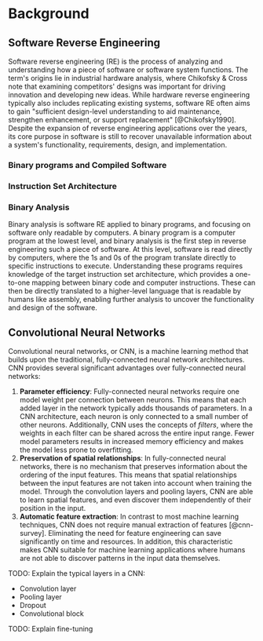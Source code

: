 # Background


## Software Reverse Engineering

Software reverse engineering (RE) is the process of analyzing and understanding how a piece of software or software system functions. The term's origins lie in industrial hardware analysis, where Chikofsky & Cross note that examining competitors' designs was important for driving innovation and developing new ideas. While hardware reverse engineering typically also includes replicating existing systems, software RE often aims to gain "sufficient design-level understanding to aid maintenance, strengthen enhancement, or support replacement" [@Chikofsky1990]. Despite the expansion of reverse engineering applications over the years, its core purpose in software is still to recover unavailable information about a system's functionality, requirements, design, and implementation.

### Binary programs and Compiled Software 
### Instruction Set Architecture 
### Binary Analysis

Binary analysis is software RE applied to binary programs, and focusing on software only readable by computers. A binary program is a computer program at the lowest level, and binary analysis is the first step in reverse engineering such a piece of software.  At this level, software is read directly by computers, where the 1s and 0s of the program translate directly to specific instructions to execute. Understanding these programs requires knowledge of the target instruction set architecture, which provides a one-to-one mapping between binary code and computer instructions. These can then be directly translated to a higher-level language that is readable by humans like assembly, enabling further analysis to uncover the functionality and design of the software. 


## Convolutional Neural Networks

Convolutional neural networks, or CNN, is a machine learning method that builds upon the traditional, fully-connected neural network architectures. CNN provides several significant advantages over fully-connected neural networks:

1. **Parameter efficiency**: Fully-connected neural networks require one model weight per connection between neurons. This means that each added layer in the network typically adds thousands of parameters. In a CNN architecture, each neuron is only connected to a small number of other neurons. Additionally, CNN uses the concepts of _filters_, where the weights in each filter can be shared across the entire input range. Fewer model parameters results in increased memory efficiency and makes the model less prone to overfitting.
2. **Preservation of spatial relationships**: In fully-connected neural networks, there is no mechanism that preserves information about the ordering of the input features. This means that spatial relationships between the input features are not taken into account when training the model. Through the convolution layers and pooling layers, CNN are able to learn spatial features, and even discover them independently of their position in the input.
3. **Automatic feature extraction**: In contrast to most machine learning techniques, CNN does not require manual extraction of features [@cnn-survey]. Eliminating the need for feature engineering can save significantly on time and resources. In addition, this characteristic makes CNN suitable for machine learning applications where humans are not able to discover patterns in the input data themselves.

TODO: Explain the typical layers in a CNN:

- Convolution layer
- Pooling layer
- Dropout
- Convolutional block

TODO: Explain fine-tuning
